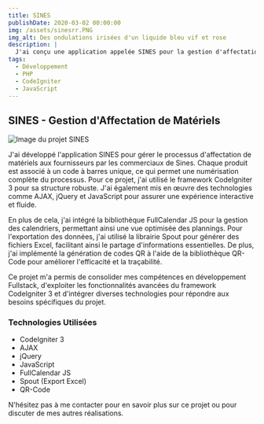 ```yaml
---
title: SINES
publishDate: 2020-03-02 00:00:00
img: /assets/sinesrr.PNG
img_alt: Des ondulations irisées d'un liquide bleu vif et rose
description: |
  J'ai conçu une application appelée SINES pour la gestion d'affectation de matériels aux fournisseurs par les commerciaux de Sines. Chaque produit est numérisé et possède un code à barres unique. J'ai utilisé le framework CodeIgniter 3 ainsi que des technologies comme AJAX, jQuery et JavaScript pour l'interactivité. J'ai également intégré les bibliothèques FullCalendar JS, Spout pour les exports Excel et QR-Code pour la génération de codes QR.
tags:
  - Développement
  - PHP
  - CodeIgniter
  - JavaScript
---
```


## SINES - Gestion d'Affectation de Matériels

![Image du projet SINES](/assets/qrcode.PNG)

J'ai développé l'application SINES pour gérer le processus d'affectation de matériels aux fournisseurs par les commerciaux de Sines. Chaque produit est associé à un code à barres unique, ce qui permet une numérisation complète du processus. Pour ce projet, j'ai utilisé le framework CodeIgniter 3 pour sa structure robuste. J'ai également mis en œuvre des technologies comme AJAX, jQuery et JavaScript pour assurer une expérience interactive et fluide.

En plus de cela, j'ai intégré la bibliothèque FullCalendar JS pour la gestion des calendriers, permettant ainsi une vue optimisée des plannings. Pour l'exportation des données, j'ai utilisé la librairie Spout pour générer des fichiers Excel, facilitant ainsi le partage d'informations essentielles. De plus, j'ai implémenté la génération de codes QR à l'aide de la bibliothèque QR-Code pour améliorer l'efficacité et la traçabilité.

Ce projet m'a permis de consolider mes compétences en développement Fullstack, d'exploiter les fonctionnalités avancées du framework CodeIgniter 3 et d'intégrer diverses technologies pour répondre aux besoins spécifiques du projet.

### Technologies Utilisées

- CodeIgniter 3
- AJAX
- jQuery
- JavaScript
- FullCalendar JS
- Spout (Export Excel)
- QR-Code

N'hésitez pas à me contacter pour en savoir plus sur ce projet ou pour discuter de mes autres réalisations.
